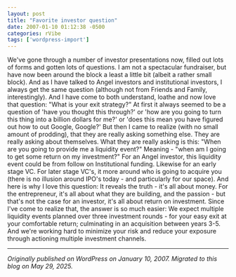 ```yaml
---
layout: post
title: "Favorite investor question"
date: 2007-01-10 01:12:38 -0500
categories: rVibe
tags: ['wordpress-import']
---
```


We've gone through a number of investor presentations now, filled out lots of forms and gotten lots of questions. I am not a spectacular fundraiser, but have now been around the block a least a little bit (albeit a rather small block). And as I have talked to Angel investors and institutional investors, I always get the same question (although not from Friends and Family, interestingly). And I have come to both understand, loathe and now love that question: "What is your exit strategy?" At first it always seemed to be a question of 'have you thought this through?' or 'how are you going to turn this thing into a billion dollars for me?' or 'does this mean you have figured out how to out Google, Google?' But then I came to realize (with no small amount of prodding), that they are really asking something else. They are really asking about themselves. What they are really asking is this: "When are you going to provide me a liquidity event?" Meaning - "when am I going to get some return on my investment?" For an Angel investor, this liquidity event could be from follow on Institutional funding. Likewise for an early stage VC. For later stage VC's, it more around who is going to acquire you (there is no illusion around IPO's today - and particularly for our space). And here is why I love this question: It reveals the truth - it's all about money. For the entrepreneur, it's all about what they are building, and the passion - but that's not the case for an investor, it's all about return on investment. Since I've come to realize that, the answer is so much easier: We expect multiple liquidity events planned over three investment rounds - for your easy exit at your comfortable return; culminating in an acquisition between years 3-5. And we're working hard to minimize your risk and reduce your exposure through actioning multiple investment channels.

---

*Originally published on WordPress on January 10, 2007. Migrated to this blog on May 29, 2025.*
